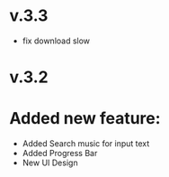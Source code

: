 # v.3.3
- fix download slow
# v.3.2
# Added new feature:
- Added Search music for input text
- Added Progress Bar
- New UI Design